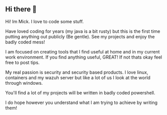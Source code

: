 ## Hi there 👋

<!--
**mickgb256/mickgb256** is a ✨ _special_ ✨ repository because its `README.md` (this file) appears on your GitHub profile.

Here are some ideas to get you started:

- 🔭 I’m currently working on ...
- 🌱 I’m currently learning ...
- 👯 I’m looking to collaborate on ...
- 🤔 I’m looking for help with ...
- 💬 Ask me about ...
- 📫 How to reach me: ...
- 😄 Pronouns: ...
- ⚡ Fun fact: ...
-->
Hi! 
Im Mick. I love to code some stuff.

Have loved coding for years (my java is a bit rusty) but this is the first time putting anything out publicly (Be gentle).
See my projects and enjoy the badly coded mess! 

I am focused on creating tools that I find useful at home and in my current work environment. 
If you find anything useful, GREAT! If not thats okay feel free to post tips. 

My real passion is security and security based products. 
I love linux, containers and my wazuh server but like a lot of us I look at the world through windows.

You'll find a lot of my projects will be written in badly coded powershell. 

I do hope however you understand what I am trying to achieve by writing them!
